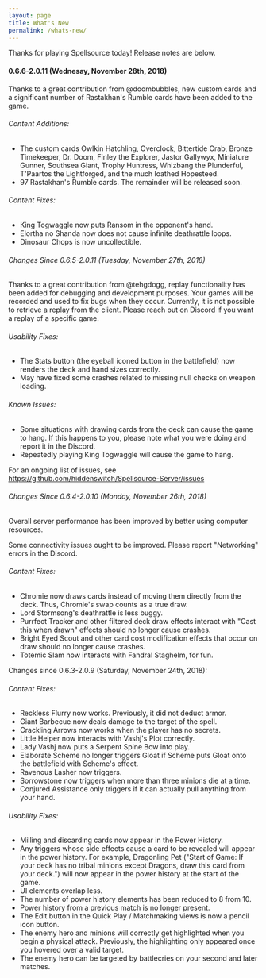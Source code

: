 ```yaml
---
layout: page
title: What's New
permalink: /whats-new/
---
```

Thanks for playing Spellsource today! Release notes are below.

#### 0.6.6-2.0.11 (Wednesay, November 28th, 2018)

Thanks to a great contribution from @doombubbles, new custom cards and a significant number of Rastakhan's Rumble cards have been added to the game.

###### Content Additions:

 - The custom cards Owlkin Hatchling, Overclock, Bittertide Crab, Bronze Timekeeper, Dr. Doom, Finley the Explorer, Jastor Gallywyx, Miniature Gunner, Southsea Giant, Trophy Huntress, Whizbang the Plunderful, T'Paartos the Lightforged, and the much loathed Hopesteed.
 - 97 Rastakhan's Rumble cards. The remainder will be released soon.
 
###### Content Fixes:

 - King Togwaggle now puts Ransom in the opponent's hand.
 - Elortha no Shanda now does not cause infinite deathrattle loops.
 - Dinosaur Chops is now uncollectible.

###### Changes Since 0.6.5-2.0.11 (Tuesday, November 27th, 2018)

Thanks to a great contribution from @tehgdogg, replay functionality has been added for debugging and development purposes. Your games will be recorded and used to fix bugs when they occur. Currently, it is not possible to retrieve a replay from the client. Please reach out on Discord if you want a replay of a specific game.

###### Usability Fixes:

 - The Stats button (the eyeball iconed button in the battlefield) now renders the deck and hand sizes correctly.
 - May have fixed some crashes related to missing null checks on weapon loading.

###### Known Issues:

 - Some situations with drawing cards from the deck can cause the game to hang. If this happens to you, please note what you were doing and report it in the Discord.
 - Repeatedly playing King Togwaggle will cause the game to hang.

For an ongoing list of issues, see https://github.com/hiddenswitch/Spellsource-Server/issues

###### Changes Since 0.6.4-2.0.10 (Monday, November 26th, 2018)

Overall server performance has been improved by better using computer resources.

Some connectivity issues ought to be improved. Please report "Networking" errors in the Discord.

###### Content Fixes:

 - Chromie now draws cards instead of moving them directly from the deck. Thus, Chromie's swap counts as a true draw.
 - Lord Stormsong's deathrattle is less buggy.
 - Purrfect Tracker and other filtered deck draw effects interact with "Cast this when drawn" effects should no longer cause crashes.
 - Bright Eyed Scout and other card cost modification effects that occur on draw should no longer cause crashes.
 - Totemic Slam now interacts with Fandral Staghelm, for fun.

Changes since 0.6.3-2.0.9 (Saturday, November 24th, 2018):

###### Content Fixes:

 - Reckless Flurry now works. Previously, it did not deduct armor.
 - Giant Barbecue now deals damage to the target of the spell.
 - Crackling Arrows now works when the player has no secrets.
 - Little Helper now interacts with Vashj's Plot correctly.
 - Lady Vashj now puts a Serpent Spine Bow into play.
 - Elaborate Scheme no longer triggers Gloat if Scheme puts Gloat onto the battlefield with Scheme's effect.
 - Ravenous Lasher now triggers.
 - Sorrowstone now triggers when more than three minions die at a time.
 - Conjured Assistance only triggers if it can actually pull anything from your hand.

###### Usability Fixes:

 - Milling and discarding cards now appear in the Power History.
 - Any triggers whose side effects cause a card to be revealed will appear in the power history. For example, Dragonling Pet ("Start of Game: If your deck has no tribal minions except Dragons, draw this card from your deck.") will now appear in the power history at the start of the game.
 - UI elements overlap less.
 - The number of power history elements has been reduced to 8 from 10.
 - Power history from a previous match is no longer present.
 - The Edit button in the Quick Play / Matchmaking views is now a pencil icon button.
 - The enemy hero and minions will correctly get highlighted when you begin a physical attack. Previously, the highlighting only appeared once you hovered over a valid target.
 - The enemy hero can be targeted by battlecries on your second and later matches.